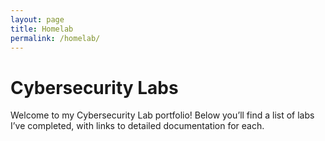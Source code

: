```yaml
---
layout: page
title: Homelab
permalink: /homelab/
---
```


# Cybersecurity Labs

Welcome to my Cybersecurity Lab portfolio! Below you’ll find a list of labs I’ve completed, with links to detailed documentation for each.


